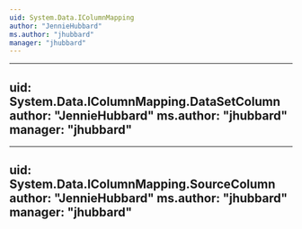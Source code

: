 ```yaml
---
uid: System.Data.IColumnMapping
author: "JennieHubbard"
ms.author: "jhubbard"
manager: "jhubbard"
---
```


---
uid: System.Data.IColumnMapping.DataSetColumn
author: "JennieHubbard"
ms.author: "jhubbard"
manager: "jhubbard"
---

---
uid: System.Data.IColumnMapping.SourceColumn
author: "JennieHubbard"
ms.author: "jhubbard"
manager: "jhubbard"
---

